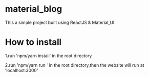 # material_blog
This a simple project built using ReactJS & Material_UI


# How to install

1.run 'npm/yarn install' in the root directory  

2.run 'npm/yarn run ' in the root directory,then the website will run at 'localhost:3000'
